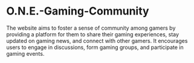 # O.N.E.-Gaming-Community
The website aims to foster a sense of community among gamers by providing a platform for them to share their gaming experiences, stay updated on gaming news, and connect with other gamers. It encourages users to engage in discussions, form gaming groups, and participate in gaming events.
